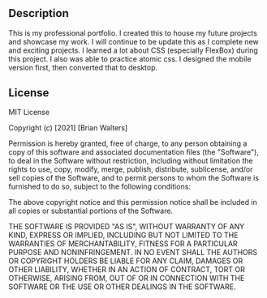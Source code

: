 # <Portfolio>

## Description

This is my professional portfolio. I created this to house my future projects and showcase my work. I will continue to be update this as I complete new and exciting projects. I learned a lot about CSS (especially FlexBox) during this project. I also was able to practice atomic css. I designed the mobile version first, then converted that to desktop.

## License

MIT License

Copyright (c) [2021] [Brian Walters]

Permission is hereby granted, free of charge, to any person obtaining a copy
of this software and associated documentation files (the "Software"), to deal
in the Software without restriction, including without limitation the rights
to use, copy, modify, merge, publish, distribute, sublicense, and/or sell
copies of the Software, and to permit persons to whom the Software is
furnished to do so, subject to the following conditions:

The above copyright notice and this permission notice shall be included in all
copies or substantial portions of the Software.

THE SOFTWARE IS PROVIDED "AS IS", WITHOUT WARRANTY OF ANY KIND, EXPRESS OR
IMPLIED, INCLUDING BUT NOT LIMITED TO THE WARRANTIES OF MERCHANTABILITY,
FITNESS FOR A PARTICULAR PURPOSE AND NONINFRINGEMENT. IN NO EVENT SHALL THE
AUTHORS OR COPYRIGHT HOLDERS BE LIABLE FOR ANY CLAIM, DAMAGES OR OTHER
LIABILITY, WHETHER IN AN ACTION OF CONTRACT, TORT OR OTHERWISE, ARISING FROM,
OUT OF OR IN CONNECTION WITH THE SOFTWARE OR THE USE OR OTHER DEALINGS IN THE
SOFTWARE.
